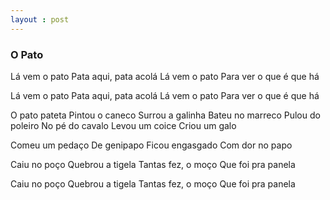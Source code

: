 ```yaml
---
layout : post
---
```



### O Pato

Lá vem o pato
Pata aqui, pata acolá
Lá vem o pato
Para ver o que é que há

Lá vem o pato
Pata aqui, pata acolá
Lá vem o pato
Para ver o que é que há

O pato pateta
Pintou o caneco
Surrou a galinha
Bateu no marreco
Pulou do poleiro
No pé do cavalo
Levou um coice
Criou um galo

Comeu um pedaço
De genipapo
Ficou engasgado
Com dor no papo

Caiu no poço
Quebrou a tigela
Tantas fez, o moço
Que foi pra panela

Caiu no poço
Quebrou a tigela
Tantas fez, o moço
Que foi pra panela
